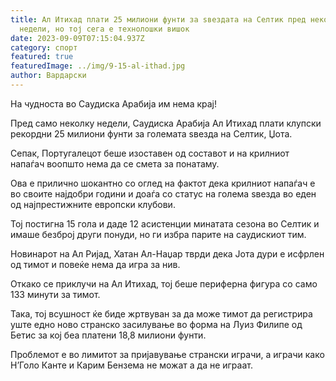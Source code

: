 ```yaml
---
title: Ал Итихад плати 25 милиони фунти за ѕвездата на Селтик пред неколку
  недели, но тој сега е технолошки вишок
date: 2023-09-09T07:15:04.937Z
category: спорт
featured: true
featuredImage: ../img/9-15-al-ithad.jpg
author: Вардарски
---
```

На чудноста во Саудиска Арабија им нема крај!

Пред само неколку недели, Саудиска Арабија Ал Итихад плати клупски рекордни 25 милиони фунти за големата ѕвезда на Селтик, Џота.

Сепак, Португалецот беше изоставен од составот и на крилниот напаѓач воопшто нема да се смета за понатаму.

Ова е прилично шокантно со оглед на фактот дека крилниот напаѓач е во своите најдобри години и доаѓа со статус на голема ѕвезда во еден од најпрестижните европски клубови.

Тој постигна 15 гола и даде 12 асистенции минатата сезона во Селтик и имаше безброј други понуди, но ги избра парите на саудискиот тим.

Новинарот на Ал Ријад, Хатан Ал-Наџар тврди дека Јота дури е исфрлен од тимот и повеќе нема да игра за нив.

Откако се приклучи на Ал Итихад, тој беше периферна фигура со само 133 минути за тимот.

Така, тој всушност ќе биде жртвуван за да може тимот да регистрира уште едно ново странско засилување во форма на Луиз Филипе од Бетис за кој беа платени 18,8 милиони фунти.

Проблемот е во лимитот за пријавување странски играчи, а играчи како Н’Голо Канте и Карим Бензема не можат а да не играат.